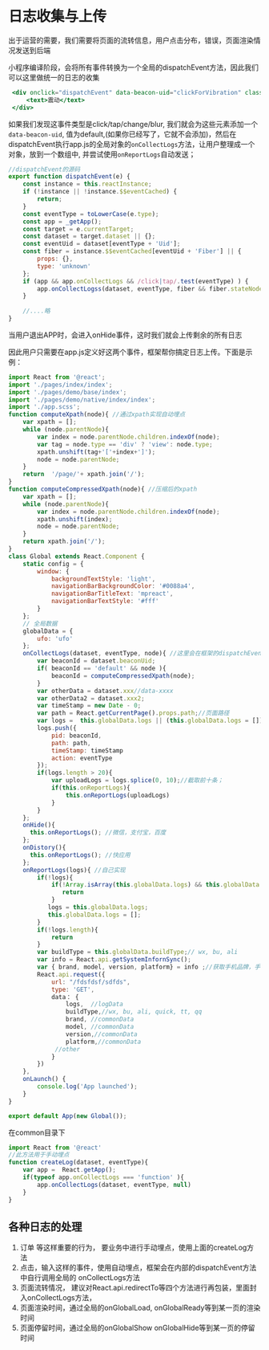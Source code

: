 # 日志收集与上传

出于运营的需要，我们需要将页面的流转信息，用户点击分布，错误，页面渲染情况发送到后端

小程序编译阶段，会将所有事件转换为一个全局的dispatchEvent方法，因此我们可以这里做统一的日志的收集

```jsx
 <div onclick="dispatchEvent" data-beacon-uid="clickForVibration" class="item" data-click-uid="e1765" data-class-uid="c1321">
     <text>震动</text>
 </div>
```

如果我们发现这事件类型是click/tap/change/blur, 我们就会为这些元素添加一个`data-beacon-uid`, 值为default,(如果你已经写了，它就不会添加)，然后在dispatchEvent执行app.js的全局对象的`onCollectLogs`方法，让用户整理成一个对象，放到一个数组中, 并尝试使用`onReportLogs`自动发送；

```javascript
//dispatchEvent的源码
export function dispatchEvent(e) {
    const instance = this.reactInstance;
    if (!instance || !instance.$$eventCached) {
        return;
    }
    const eventType = toLowerCase(e.type);
    const app = _getApp();
    const target = e.currentTarget;
    const dataset = target.dataset || {};
    const eventUid = dataset[eventType + 'Uid'];
    const fiber = instance.$$eventCached[eventUid + 'Fiber'] || {
        props: {},
        type: 'unknown'
    };
    if (app && app.onCollectLogs && /click|tap/.test(eventType) ) {
        app.onCollectLogss(dataset, eventType, fiber && fiber.stateNode);
    }
   
    //....略
}
```

当用户退出APP时，会进入onHide事件，这时我们就会上传剩余的所有日志

因此用户只需要在app.js定义好这两个事件，框架帮你搞定日志上传。下面是示例：

```jsx
import React from '@react';
import './pages/index/index';
import './pages/demo/base/index';
import './pages/demo/native/index/index';
import './app.scss';
function computeXpath(node){ //通过xpath实现自动埋点
    var xpath = [];
    while (node.parentNode){
        var index = node.parentNode.children.indexOf(node);
        var tag = node.type == 'div' ? 'view': node.type;
        xpath.unshift(tag+'['+index+']');
        node = node.parentNode;
    }
    return  '/page/'+ xpath.join('/');
}
function computeCompressedXpath(node){ //压缩后的xpath
    var xpath = [];
    while (node.parentNode){
        var index = node.parentNode.children.indexOf(node);
        xpath.unshift(index);
        node = node.parentNode;
    }
    return xpath.join('/');
}
class Global extends React.Component {
    static config = {
        window: {
            backgroundTextStyle: 'light',
            navigationBarBackgroundColor: '#0088a4',
            navigationBarTitleText: 'mpreact',
            navigationBarTextStyle: '#fff'
        }
    };
    // 全局数据
    globalData = {
        ufo: 'ufo'
    };
    onCollectLogs(dataset, eventType, node){ //这里会在框架的dispatchEvent自动调起，实现自动理点
        var beaconId = dataset.beaconUid;
        if( beaconId == 'default' && node ){
            beaconId = computeCompressedXpath(node);
        }
        var otherData = dataset.xxx//data-xxxx
        var otherData2 = dataset.xxx2;
        var timeStamp = new Date - 0;
        var path = React.getCurrentPage().props.path;//页面路径
        var logs =  this.globalData.logs || (this.globalData.logs = [])
        logs.push({
            pid: beaconId,
            path: path,
            timeStamp: timeStamp
            action: eventType
        });
        if(logs.length > 20){
            var uploadLogs = logs.splice(0, 10);//截取前十条；
            if(this.onReportLogs){
                this.onReportLogs(uploadLogs)
            }
        }
    };
    onHide(){
      this.onReportLogs(); //微信，支付宝，百度
    };
    onDistory(){
      this.onReportLogs(); //快应用
    };
    onReportLogs(logs){ //自己实现
        if(!logs){
            if(!Array.isArray(this.globalData.logs) && this.globalData.logs.length == 0){
               return
            }
           logs = this.globalData.logs;
           this.globalData.logs = [];
        }
        if(!logs.length){
            return
        }
        var buildType = this.globalData.buildType;// wx, bu, ali
        var info = React.api.getSystemInfornSync();
        var { brand, model, version, platform} = info ;//获取手机品牌，手机型号， 微信版本号, 客户端平台;
        React.api.request({
            url: "/fdsfdsf/sdfds",
            type: 'GET',
            data： {
                logs,  //logData
                buildType,//wx, bu, ali, quick, tt, qq
                brand, //commonData
                model, //commonData
                version,//commonData
                platform,//commonData
             //other
            } 
        })
    }, 
    onLaunch() {
        console.log('App launched');
    }
}

export default App(new Global());
```

在common目录下

```jsx
import React from '@react'
//此方法用于手动埋点
function createLog(dataset, eventType){
    var app =  React.getApp();
    if(typeof app.onCollectLogs === 'function' ){
        app.onCollectLogs(dataset, eventType, null)
    }
}
```

## 各种日志的处理

1. 订单 等这样重要的行为， 要业务中进行手动埋点，使用上面的createLog方法
2. 点击，输入这样的事件，使用自动埋点，框架会在内部的dispatchEvent方法中自行调用全局的
onCollectLogs方法
3. 页面流转情况， 建议对React.api.redirectTo等四个方法进行再包装，里面封入onCollectLogs方法，
4. 页面渲染时间，通过全局的onGlobalLoad, onGlobalReady等到某一页的渲染时间
5. 页面停留时间，通过全局的onGlobalShow onGlobalHide等到某一页的停留时间